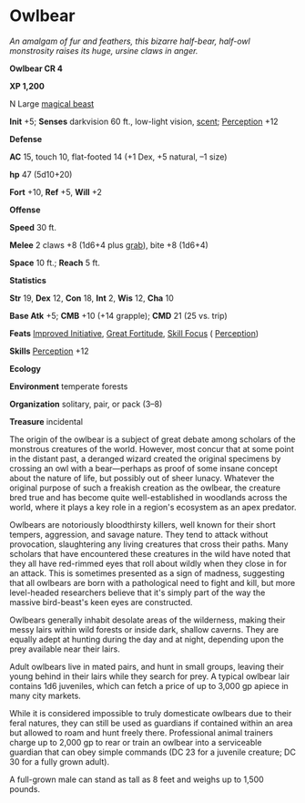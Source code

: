 # Owlbear

_An amalgam of fur and feathers, this bizarre half-bear, half-owl monstrosity raises its huge, ursine claws in anger._

**Owlbear CR 4**

**XP 1,200**

N Large [magical beast](creatureTypes.md#_magical-beast)

**Init** +5; **Senses** darkvision 60 ft., low-light vision, [scent](universalMonsterRules.md#_scent); [Perception](../skills/perception.md#_perception) +12

**Defense**

**AC** 15, touch 10, flat-footed 14 (+1 Dex, +5 natural, –1 size)

**hp** 47 (5d10+20)

**Fort** +10, **Ref** +5, **Will** +2

**Offense**

**Speed** 30 ft.

**Melee** 2 claws +8 (1d6+4 plus [grab](universalMonsterRules.md#_grab)), bite +8 (1d6+4)

**Space** 10 ft.; **Reach** 5 ft.

**Statistics**

**Str** 19, **Dex** 12, **Con** 18, **Int** 2, **Wis** 12, **Cha** 10

**Base Atk** +5; **CMB** +10 (+14 grapple); **CMD** 21 (25 vs. trip)

**Feats** [Improved Initiative](../feats.md#_improved-initiative), [Great Fortitude](../feats.md#_great-fortitude), [Skill Focus](../feats.md#_skill-focus) ( [Perception](../skills/perception.md#_perception))

**Skills** [Perception](../skills/perception.md#_perception) +12

**Ecology**

**Environment** temperate forests

**Organization** solitary, pair, or pack (3–8)

**Treasure** incidental

The origin of the owlbear is a subject of great debate among scholars of the monstrous creatures of the world. However, most concur that at some point in the distant past, a deranged wizard created the original specimens by crossing an owl with a bear—perhaps as proof of some insane concept about the nature of life, but possibly out of sheer lunacy. Whatever the original purpose of such a freakish creation as the owlbear, the creature bred true and has become quite well-established in woodlands across the world, where it plays a key role in a region's ecosystem as an apex predator.

Owlbears are notoriously bloodthirsty killers, well known for their short tempers, aggression, and savage nature. They tend to attack without provocation, slaughtering any living creatures that cross their paths. Many scholars that have encountered these creatures in the wild have noted that they all have red-rimmed eyes that roll about wildly when they close in for an attack. This is sometimes presented as a sign of madness, suggesting that all owlbears are born with a pathological need to fight and kill, but more level-headed researchers believe that it's simply part of the way the massive bird-beast's keen eyes are constructed.

Owlbears generally inhabit desolate areas of the wilderness, making their messy lairs within wild forests or inside dark, shallow caverns. They are equally adept at hunting during the day and at night, depending upon the prey available near their lairs.

Adult owlbears live in mated pairs, and hunt in small groups, leaving their young behind in their lairs while they search for prey. A typical owlbear lair contains 1d6 juveniles, which can fetch a price of up to 3,000 gp apiece in many city markets.

While it is considered impossible to truly domesticate owlbears due to their feral natures, they can still be used as guardians if contained within an area but allowed to roam and hunt freely there. Professional animal trainers charge up to 2,000 gp to rear or train an owlbear into a serviceable guardian that can obey simple commands (DC 23 for a juvenile creature; DC 30 for a fully grown adult).

A full-grown male can stand as tall as 8 feet and weighs up to 1,500 pounds.

